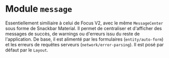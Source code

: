 # Module `message`

Essentiellement similiaire à celui de Focus V2, avec le même `MessageCenter` sous forme de Snackbar Material. Il permet de centraliser et d'afficher des messages de succès, de warnings ou d'erreurs issu du reste de l'application. De base, il est alimenté par les formulaires (`entity/auto-form`) et les erreurs de requêtes serveurs (`network/error-parsing`). Il est posé par défaut par le `Layout`.